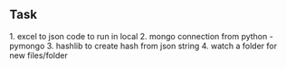 Task
----

1.⁠ ⁠excel to json code to run in local
2.⁠ ⁠mongo connection from python - pymongo
3.⁠ ⁠hashlib to create hash from json string
4.⁠ ⁠watch a folder for new files/folder
